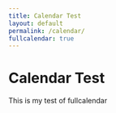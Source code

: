 ```yaml
---
title: Calendar Test
layout: default
permalink: /calendar/
fullcalendar: true
---
```


# Calendar Test 
This is my test of fullcalendar


<div id='calendar'></div>

<script>

    document.addEventListener('DOMContentLoaded', function() {
    var calendarEl = document.getElementById('calendar');
    var calendar = new FullCalendar.Calendar(calendarEl, {
        initialView: 'multiMonthFourMonth',
        views: {
            multiMonthFourMonth: {
            type: 'multiMonth',
            duration: { months: 2 }
            }
        },
        multiMonthMaxColumns: 1,
        validRange: {
            start: '2025-05-01',
            end: '2025-10-01'
        },
        
    });

    calendar.addEvent({
              title: '27: May 1 to May 8',
              start: '2025-05-01',
              allDay: true,
              backgroundColor: 'green'
            });
    calendar.addEvent({
                title: '9: 5/2 to 5/9',
                start: '2025-05-02',
                allDay: true,
                backgroundColor: 'yellow',
                borderColor: 'yellow',
                textColor: 'black'
                });
    calendar.addEvent({
                title: '3 villas 5/3 to 5/10',
                start: '2025-05-03',
                allDay: true,
                backgroundColor: 'red'
                });
    calendar.addEvent({
                title: '22 villas',
                start: '2025-05-04',
                allDay: true
                });
    calendar.addEvent({
                title: '42 villas',
                start: '2025-05-05',
                allDay: true
                });

    calendar.render();
    });
</script>


